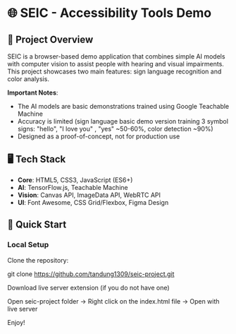 # 🌐 SEIC - Accessibility Tools Demo

## 📌 Project Overview
SEIC is a browser-based demo application that combines simple AI models with computer vision to assist people with hearing and visual impairments. This project showcases two main features: sign language recognition and color analysis.

**Important Notes**:
- The AI models are basic demonstrations trained using Google Teachable Machine
- Accuracy is limited (sign language basic demo version training 3 symbol signs: "hello", "I love you" , "yes" ~50-60%, color detection ~90%)
- Designed as a proof-of-concept, not for production use

## 🖥️ Tech Stack
- **Core**: HTML5, CSS3, JavaScript (ES6+)
- **AI**: TensorFlow.js, Teachable Machine
- **Vision**: Canvas API, ImageData API, WebRTC API
- **UI**: Font Awesome, CSS Grid/Flexbox, Figma Design

## 🚀 Quick Start

### Local Setup
Clone the repository:

git clone https://github.com/tandung1309/seic-project.git

Download live server extension (if you do not have one)

Open seic-project folder -> Right click on the index.html file -> Open with live server


Enjoy!
